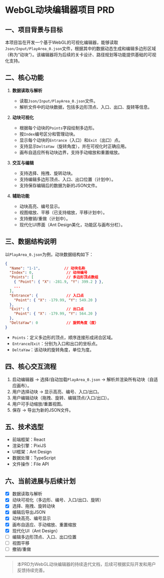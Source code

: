 # WebGL动块编辑器项目 PRD

## 一、项目背景与目标

本项目旨在开发一个基于WebGL的可视化编辑器，能够读取`Json/Input/PlayArea_0.json`文件，根据其中的数据动态生成和编辑多边形区域（称为“动块”）。该编辑器将为后续的关卡设计、路径规划等功能提供基础的可视化支持。

## 二、核心功能

1. **数据读取与解析**
   - 读取`Json/Input/PlayArea_0.json`文件。
   - 解析文件中的动块数据，包括多边形顶点、入口、出口、旋转等信息。

2. **动块可视化**
   - 根据每个动块的`Points`字段绘制多边形。
   - 按`Index`编号区分和管理动块。
   - 显示每个动块的`Entrance`（入口）和`Exit`（出口）点。
   - 支持显示`DeltaYaw`（旋转角度），并在可视化时正确应用。
   - 画布自适应所有动块边界，支持手动缩放和重置缩放。

3. **交互与编辑**
   - 支持选择、拖拽、旋转动块。
   - 支持编辑多边形顶点、入口、出口位置（计划中）。
   - 支持保存编辑后的数据为新的JSON文件。

4. **辅助功能**
   - 动块高亮、编号显示。
   - 视图缩放、平移（已支持缩放，平移计划中）。
   - 支持撤销/重做（计划中）。
   - 现代化UI界面（Ant Design美化，功能区与画布分栏）。

## 三、数据结构说明

以`PlayArea_0.json`为例，动块数据结构如下：

```json
{
  "Name": "1-1",           // 动块名称
  "Index": 0,               // 动块编号
  "Points": [               // 多边形顶点数组
    { "Point": { "X": -281.9, "Y": 399.2 } },
    ...
  ],
  "Entrance": {             // 入口点
    "Point": { "X": -179.99, "Y": 549.20 }
  },
  "Exit": {                 // 出口点
    "Point": { "X": -179.99, "Y": 564.20 }
  },
  "DeltaYaw": 0             // 旋转角度（度）
}
```

- `Points`：定义多边形的顶点，顺序连接形成闭合区域。
- `Entrance`/`Exit`：分别为入口和出口的坐标点。
- `DeltaYaw`：该动块的旋转角度，单位为度。

## 四、核心交互流程

1. 启动编辑器 → 选择/自动加载`PlayArea_0.json` → 解析并渲染所有动块（自适应画布）。
2. 用户选择动块 → 显示高亮、编号、入口/出口。
3. 用户编辑动块（拖拽、旋转、编辑顶点/入口/出口）。
4. 用户可手动缩放/重置视图。
5. 保存 → 导出为新的JSON文件。

## 五、技术选型

- 前端框架：React
- 渲染引擎：PixiJS
- UI框架：Ant Design
- 数据处理：TypeScript
- 文件操作：File API

## 六、当前进展与后续计划

- [x] 数据读取与解析
- [x] 动块可视化（多边形、编号、入口/出口、旋转）
- [x] 选择、拖拽、旋转动块
- [x] 编辑后导出JSON
- [x] 动块高亮、编号显示
- [x] 画布自适应、手动缩放、重置缩放
- [x] 现代化UI（Ant Design）
- [ ] 编辑多边形顶点、入口、出口位置
- [ ] 视图平移
- [ ] 撤销/重做

---

> 本PRD为WebGL动块编辑器的持续迭代文档，后续可根据实际开发和用户反馈持续完善。 
